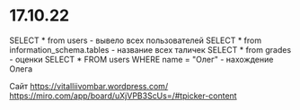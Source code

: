 # 17.10.22
SELECT * from users - вывело всех пользователей
SELECT * from information_schema.tables - название всех таличек 
SELECT * from grades - оценки
SELECT * FROM users WHERE name = "Олег" - нахождение Олега

Сайт https://vitalliivombar.wordpress.com/
https://miro.com/app/board/uXjVPB3ScUs=/#tpicker-content 
